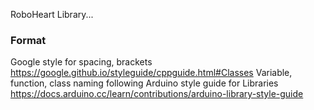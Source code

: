 RoboHeart Library...

### Format
Google style for spacing, brackets https://google.github.io/styleguide/cppguide.html#Classes
Variable, function, class naming following Arduino style guide for Libraries https://docs.arduino.cc/learn/contributions/arduino-library-style-guide 